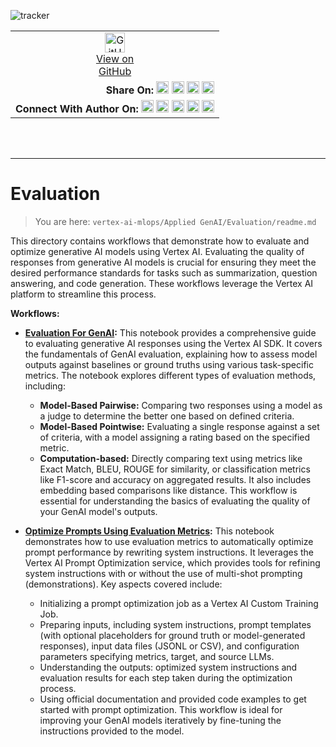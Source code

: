 ![tracker](https://us-central1-vertex-ai-mlops-369716.cloudfunctions.net/pixel-tracking?path=statmike%2Fvertex-ai-mlops%2FApplied+GenAI%2FEvaluation&file=readme.md)
<!--- header table --->
<table>
<tr>     
  <td style="text-align: center">
    <a href="https://github.com/statmike/vertex-ai-mlops/blob/main/Applied%20GenAI/Evaluation/readme.md">
      <img width="32px" src="https://www.svgrepo.com/download/217753/github.svg" alt="GitHub logo">
      <br>View on<br>GitHub
    </a>
  </td>
</tr>
<tr>
  <td style="text-align: right">
    <b>Share On: </b> 
    <a href="https://www.linkedin.com/sharing/share-offsite/?url=https://github.com/statmike/vertex-ai-mlops/blob/main/Applied%2520GenAI/Evaluation/readme.md"><img src="https://upload.wikimedia.org/wikipedia/commons/8/81/LinkedIn_icon.svg" alt="Linkedin Logo" width="20px"></a> 
    <a href="https://reddit.com/submit?url=https://github.com/statmike/vertex-ai-mlops/blob/main/Applied%2520GenAI/Evaluation/readme.md"><img src="https://redditinc.com/hubfs/Reddit%20Inc/Brand/Reddit_Logo.png" alt="Reddit Logo" width="20px"></a> 
    <a href="https://bsky.app/intent/compose?text=https://github.com/statmike/vertex-ai-mlops/blob/main/Applied%2520GenAI/Evaluation/readme.md"><img src="https://upload.wikimedia.org/wikipedia/commons/7/7a/Bluesky_Logo.svg" alt="BlueSky Logo" width="20px"></a> 
    <a href="https://twitter.com/intent/tweet?url=https://github.com/statmike/vertex-ai-mlops/blob/main/Applied%2520GenAI/Evaluation/readme.md"><img src="https://upload.wikimedia.org/wikipedia/commons/5/5a/X_icon_2.svg" alt="X (Twitter) Logo" width="20px"></a> 
  </td>
</tr>
<tr>
  <td style="text-align: right">
    <b>Connect With Author On: </b> 
    <a href="https://www.linkedin.com/in/statmike"><img src="https://upload.wikimedia.org/wikipedia/commons/8/81/LinkedIn_icon.svg" alt="Linkedin Logo" width="20px"></a>
    <a href="https://www.github.com/statmike"><img src="https://www.svgrepo.com/download/217753/github.svg" alt="GitHub Logo" width="20px"></a> 
    <a href="https://www.youtube.com/@statmike-channel"><img src="https://upload.wikimedia.org/wikipedia/commons/f/fd/YouTube_full-color_icon_%282024%29.svg" alt="YouTube Logo" width="20px"></a>
    <a href="https://bsky.app/profile/statmike.bsky.social"><img src="https://upload.wikimedia.org/wikipedia/commons/7/7a/Bluesky_Logo.svg" alt="BlueSky Logo" width="20px"></a> 
    <a href="https://x.com/statmike"><img src="https://upload.wikimedia.org/wikipedia/commons/5/5a/X_icon_2.svg" alt="X (Twitter) Logo" width="20px"></a>
  </td>
</tr>
</table><br/><br/>

---
# Evaluation
> You are here: `vertex-ai-mlops/Applied GenAI/Evaluation/readme.md`

This directory contains workflows that demonstrate how to evaluate and optimize generative AI models using Vertex AI.  Evaluating the quality of responses from generative AI models is crucial for ensuring they meet the desired performance standards for tasks such as summarization, question answering, and code generation.  These workflows leverage the Vertex AI platform to streamline this process.

**Workflows:**

- **[Evaluation For GenAI](./Evaluation%20For%20GenAI.ipynb):** This notebook provides a comprehensive guide to evaluating generative AI responses using the Vertex AI SDK. It covers the fundamentals of GenAI evaluation, explaining how to assess model outputs against baselines or ground truths using various task-specific metrics. The notebook explores different types of evaluation methods, including:
    - **Model-Based Pairwise:** Comparing two responses using a model as a judge to determine the better one based on defined criteria.
    - **Model-Based Pointwise:** Evaluating a single response against a set of criteria, with a model assigning a rating based on the specified metric.
    - **Computation-based:** Directly comparing text using metrics like Exact Match, BLEU, ROUGE for similarity, or classification metrics like F1-score and accuracy on aggregated results. It also includes embedding based comparisons like distance.
    This workflow is essential for understanding the basics of evaluating the quality of your GenAI model's outputs.

- **[Optimize Prompts Using Evaluation Metrics](./Optimize%20Prompts%20Using%20Evaluation%20Metrics.ipynb):** This notebook demonstrates how to use evaluation metrics to automatically optimize prompt performance by rewriting system instructions. It leverages the Vertex AI Prompt Optimization service, which provides tools for refining system instructions with or without the use of multi-shot prompting (demonstrations). Key aspects covered include:
    - Initializing a prompt optimization job as a Vertex AI Custom Training Job.
    - Preparing inputs, including system instructions, prompt templates (with optional placeholders for ground truth or model-generated responses), input data files (JSONL or CSV), and configuration parameters specifying metrics, target, and source LLMs.
    - Understanding the outputs: optimized system instructions and evaluation results for each step taken during the optimization process.
    - Using official documentation and provided code examples to get started with prompt optimization.
This workflow is ideal for improving your GenAI models iteratively by fine-tuning the instructions provided to the model.